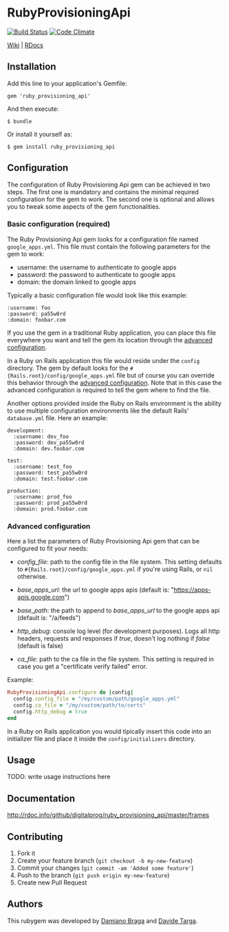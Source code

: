 # RubyProvisioningApi

 [![Build Status](https://secure.travis-ci.org/digitalprog/ruby_provisioning_api.png)](http://travis-ci.org/digitalprog/ruby_provisioning_api) [![Code Climate](https://codeclimate.com/badge.png)](https://codeclimate.com/github/digitalprog/ruby_provisioning_api)

[Wiki](https://github.com/digitalprog/ruby_provisioning_api/wiki) | [RDocs](http://rdoc.info/github/digitalprog/ruby_provisioning_api/frames)

## Installation

Add this line to your application's Gemfile:

    gem 'ruby_provisioning_api'

And then execute:

    $ bundle

Or install it yourself as:

    $ gem install ruby_provisioning_api

## Configuration

The configuration of Ruby Provisioning Api gem can be achieved in two steps. The first one is mandatory and contains the minimal required configuration for the gem to work. The second one is optional and allows you to tweak some aspects of the gem functionalities.

### Basic configuration (required)

The Ruby Provisioning Api gem looks for a configuration file named `google_apps.yml`. This file must contain the following parameters for the gem to work:

* username: the username to authenticate to google apps
* password: the password to authenticate to google apps
* domain: the domain linked to google apps

Typically a basic configuration file would look like this example:

```
:username: foo
:password: pa55w0rd
:domain: foobar.com
```

If you use the gem in a traditional Ruby application, you can place this file everywhere you want and tell the gem its location through the [advanced configuration](#advanced-configuration).

In a Ruby on Rails application this file would reside under the `config` directory. The gem by default looks for the `#{Rails.root}/config/google_apps.yml` file but of course you can override this behavior through the [advanced configuration](#advanced-configuration). Note that in this case the advanced configuration is required to tell the gem where to find the file.

Another options provided inside the Ruby on Rails environment is the ability to use multiple configuration environments like the default Rails' `database.yml` file. Here an example:

```
development:
  :username: dev_foo
  :password: dev_pa55w0rd
  :domain: dev.foobar.com
  
test:
  :username: test_foo
  :password: test_pa55w0rd
  :domain: test.foobar.com

production:
  :username: prod_foo
  :password: prod_pa55w0rd
  :domain: prod.foobar.com
```

### Advanced configuration

Here a list the parameters of Ruby Provisioning Api gem that can be configured to fit your needs:

* *config_file*: path to the config file in the file system. This setting defaults to `#{Rails.root}/config/google_apps.yml` if you're using Rails, or `nil` otherwise.

* *base_apps_url*: the url to google apps apis (default is: "https://apps-apis.google.com")

* *base_path*: the path to append to _base_apps_url_ to the google apps api (default is: "/a/feeds")

* *http_debug*: console log level (for development purposes). Logs all http headers, requests and responses if _true_, doesn't log nothing if _false_ (default is false)

* *ca_file*: path to the ca file in the file system. This setting is required in case you get a "certificate verify failed" error.

Example:

```ruby
RubyProvisioningApi.configure do |config|
  config.config_file = "/my/custom/path/google_apps.yml"
  config.ca_file = "/my/custom/path/to/certs"
  config.http_debug = true
end
```

In a Ruby on Rails application you would tipically insert this code into an initializer file and place it inside the `config/initializers` directory.

## Usage

TODO: write usage instructions here

## Documentation

http://rdoc.info/github/digitalprog/ruby_provisioning_api/master/frames

## Contributing

1. Fork it
2. Create your feature branch (`git checkout -b my-new-feature`)
3. Commit your changes (`git commit -am 'Added some feature'`)
4. Push to the branch (`git push origin my-new-feature`)
5. Create new Pull Request

## Authors

This rubygem was developed by [Damiano Braga](http://www.damianobraga.com) and [Davide Targa](http://www.davidetarga.it).
